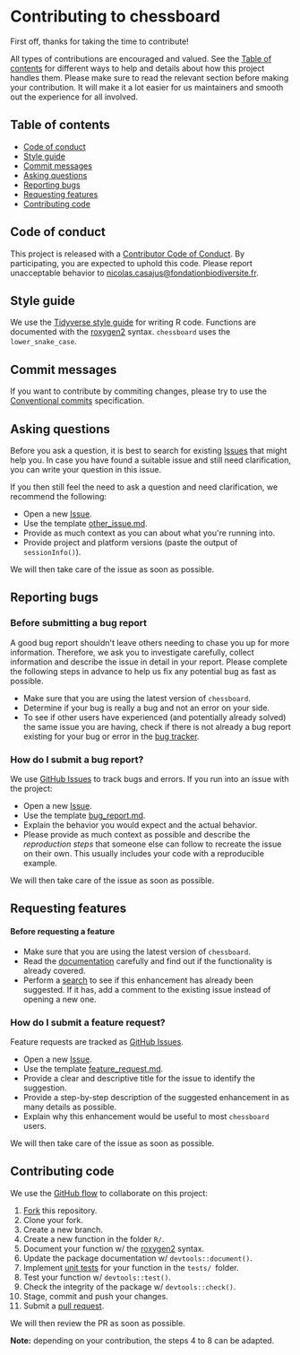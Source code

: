 # Contributing to chessboard

First off, thanks for taking the time to contribute!

All types of contributions are encouraged and valued. See the [Table of contents](#table-of-contents) for different ways to help and details about how 
this project handles them. Please make sure to read the relevant section before 
making your contribution. It will make it a lot easier for us maintainers and 
smooth out the experience for all involved.


## Table of contents

- [Code of conduct](#code-of-conduct)
- [Style guide](#style-guide)
- [Commit messages](#commit-messages)
- [Asking questions](#asking-questions)
- [Reporting bugs](#reporting-bugs)
- [Requesting features](#requesting-features)
- [Contributing code](#contributing-code)



## Code of conduct

This project is released with a
[Contributor Code of Conduct](https://github.com/FRBCesab/chessboard/blob/main/CODE_OF_CONDUCT.md).
By participating, you are expected to uphold this code. Please report 
unacceptable behavior to <nicolas.casajus@fondationbiodiversite.fr>.



## Style guide

We use the [Tidyverse style guide](https://style.tidyverse.org/) for writing R 
code. Functions are documented with the 
[roxygen2](https://roxygen2.r-lib.org/articles/roxygen2.html) syntax. 
`chessboard` uses the `lower_snake_case`.



## Commit messages

If you want to contribute by commiting changes, please try to use the 
[Conventional commits](https://www.conventionalcommits.org/en/v1.0.0/) 
specification.


## Asking questions

Before you ask a question, it is best to search for existing
[Issues](https://github.com/FRBCesab/chessboard/issues) that might help you. 
In case you have found a suitable issue and still need clarification, you can 
write your question in this issue.

If you then still feel the need to ask a question and need clarification, we 
recommend the following:

- Open a new [Issue](https://github.com/FRBCesab/chessboard/issues/new).
- Use the template [other_issue.md](https://github.com/FRBCesab/chessboard/blob/main/.github/ISSUE_TEMPLATE/other_issue.md).
- Provide as much context as you can about what you're running into.
- Provide project and platform versions (paste the output of `sessionInfo()`).

We will then take care of the issue as soon as possible.


## Reporting bugs

### Before submitting a bug report

A good bug report shouldn't leave others needing to chase you up for more 
information. Therefore, we ask you to investigate carefully, collect information
and describe the issue in detail in your report. Please complete the following 
steps in advance to help us fix any potential bug as fast as possible.

- Make sure that you are using the latest version of `chessboard`.
- Determine if your bug is really a bug and not an error on your side.
- To see if other users have experienced (and potentially already solved) the 
same issue you are having, check if there is not already a bug report existing 
for your bug or error in the [bug tracker](https://github.com/FRBCesab/chessboard/issues?q=label%3Abug).


### How do I submit a bug report?

We use [GitHub Issues](https://github.com/FRBCesab/chessboard/issues) to track 
bugs and errors. If you run into an issue with the project:

- Open a new [Issue](https://github.com/FRBCesab/chessboard/issues/new).
- Use the template [bug_report.md](https://github.com/FRBCesab/chessboard/blob/main/.github/ISSUE_TEMPLATE/bug_report.md).
- Explain the behavior you would expect and the actual behavior.
- Please provide as much context as possible and describe the 
*reproduction steps* that someone else can follow to recreate the issue on 
their own. This usually includes your code with a reproducible example.

We will then take care of the issue as soon as possible.



## Requesting features

#### Before requesting a feature

- Make sure that you are using the latest version of `chessboard`.
- Read the [documentation](https://frbcesab.github.io/chessboard/)
carefully and find out if the functionality is already covered.
- Perform a [search](https://github.com/FRBCesab/chessboard/issues) to see if 
this enhancement has already been suggested. If it has, add a comment to the 
existing issue instead of opening a new one.


### How do I submit a feature request?

Feature requests are tracked as 
[GitHub Issues](https://github.com/FRBCesab/chessboard/issues).

- Open a new [Issue](https://github.com/FRBCesab/chessboard/issues/new).
- Use the template [feature_request.md](https://github.com/FRBCesab/chessboard/blob/main/.github/ISSUE_TEMPLATE/feature_request.md).
- Provide a clear and descriptive title for the issue to identify the suggestion.
- Provide a step-by-step description of the suggested enhancement in as 
many details as possible.
- Explain why this enhancement would be useful to most `chessboard` users.

We will then take care of the issue as soon as possible.

## Contributing code

We use the [GitHub flow](https://docs.github.com/en/get-started/quickstart/github-flow) to collaborate on this project:

1. [Fork](https://docs.github.com/en/get-started/quickstart/contributing-to-projects) this repository.
1. Clone your fork.
1. Create a new branch.
1. Create a new function in the folder `R/`.
1. Document your function w/ the [roxygen2](https://roxygen2.r-lib.org/articles/roxygen2.html) syntax.
1. Update the package documentation w/ `devtools::document()`.
1. Implement [unit tests](https://r-pkgs.org/testing-basics.html#introducing-testthat) for your function in the `tests/ `folder.
1. Test your function w/ `devtools::test()`.
1. Check the integrity of the package w/ `devtools::check()`.
1. Stage, commit and push your changes.
1. Submit a [pull request](https://docs.github.com/en/get-started/quickstart/contributing-to-projects#making-a-pull-request).

We will then review the PR as soon as possible.

**Note:** depending on your contribution, the steps 4 to 8 can be adapted.
